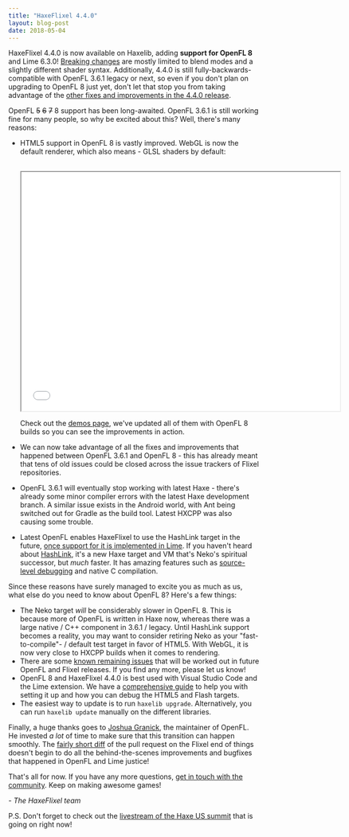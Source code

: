 ```yaml
---
title: "HaxeFlixel 4.4.0"
layout: blog-post
date: 2018-05-04
---
```


HaxeFlixel 4.4.0 is now available on Haxelib, adding **support for OpenFL 8** and Lime 6.3.0! [Breaking changes](/documentation/upgrade-guide-4-0-0/) are mostly limited to blend modes and a slightly different shader syntax. Additionally, 4.4.0 is still fully-backwards-compatible with OpenFL 3.6.1 legacy or next, so even if you don't plan on upgrading to OpenFL 8 just yet, don't let that stop you from taking advantage of the [other fixes and improvements in the 4.4.0 release](https://github.com/HaxeFlixel/flixel/blob/4.4.0/CHANGELOG.md).

OpenFL ~~5~~ ~~6~~ ~~7~~ 8 support has been long-awaited. OpenFL 3.6.1 is still working fine for many people, so why be excited about this? Well, there's many reasons:

- HTML5 support in OpenFL 8 is vastly improved. WebGL is now the default renderer, which also means - GLSL shaders by default:

  <br/>
  <iframe class="html5-demo" src="/demos/html5/Filters" width="640" height="480"></iframe>
  <br/>

  Check out the [demos page](/demos), we've updated all of them with OpenFL 8 builds so you can see the improvements in action.
- We can now take advantage of all the fixes and improvements that happened between OpenFL 3.6.1 and OpenFL 8 - this has already meant that tens of old issues could be closed across the issue trackers of Flixel repositories.
- OpenFL 3.6.1 will eventually stop working with latest Haxe - there's already some minor compiler errors with the latest Haxe development branch. A similar issue exists in the Android world, with Ant being switched out for Gradle as the build tool. Latest HXCPP was also causing some trouble.
- Latest OpenFL enables HaxeFlixel to use the HashLink target in the future, [once support for it is implemented in Lime](https://github.com/openfl/lime/milestone/18). If you haven't heard about [HashLink](https://hashlink.haxe.org/), it's a new Haxe target and VM that's Neko's spiritual successor, but *much* faster. It has amazing features such as [source-level debugging](https://marketplace.visualstudio.com/items?itemName=HaxeFoundation.haxe-hl) and native C compilation.

Since these reasons have surely managed to excite you as much as us, what else do you need to know about OpenFL 8? Here's a few things:

- The Neko target *will* be considerably slower in OpenFL 8. This is because more of OpenFL is written in Haxe now, whereas there was a large native / C++ component in 3.6.1 / legacy. Until HashLink support becomes a reality, you may want to consider retiring Neko as your "fast-to-compile"- / default test target in favor of HTML5. With WebGL, it is now very close to HXCPP builds when it comes to rendering.
- There are some [known remaining issues](https://github.com/HaxeFlixel/flixel/issues/2143) that will be worked out in future OpenFL and Flixel releases. If you find any more, please let us know!
- OpenFL 8 and HaxeFlixel 4.4.0 is best used with Visual Studio Code and the Lime extension. We have a [comprehensive guide](/documentation/visual-studio-code/) to help you with setting it up and how you can debug the HTML5 and Flash targets.
- The easiest way to update is to run `haxelib upgrade`. Alternatively, you can run `haxelib update` manually on the different libraries.

Finally, a huge thanks goes to [Joshua Granick](https://twitter.com/singmajesty), the maintainer of OpenFL. He invested *a lot* of time to make sure that this transition can happen smoothly. The [fairly short diff](https://github.com/HaxeFlixel/flixel/pull/2136/files) of the pull request on the Flixel end of things doesn't begin to do all the behind-the-scenes improvements and bugfixes that happened in OpenFL and Lime justice!

That's all for now. If you have any more questions, [get in touch with the community](https://haxeflixel.com/documentation/community/). Keep on making awesome games!

  *\- The HaxeFlixel team*

P.S. Don't forget to check out the [livestream of the Haxe US summit](https://summit.haxe.org/us/2018/#stream) that is going on right now!